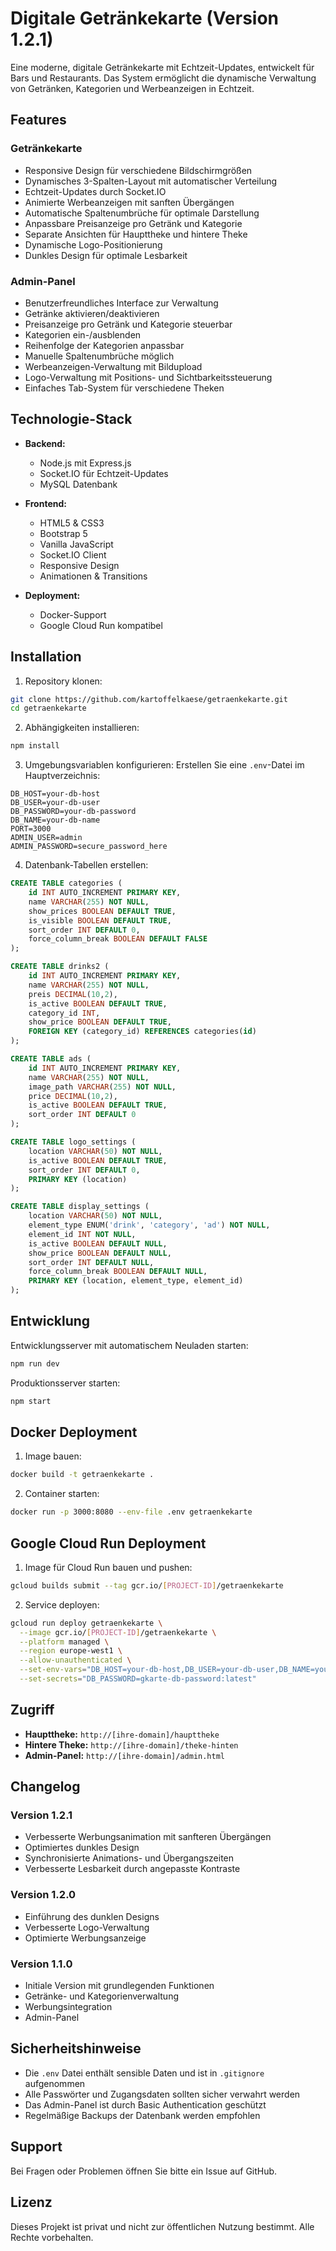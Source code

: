 # Digitale Getränkekarte (Version 1.2.1)

Eine moderne, digitale Getränkekarte mit Echtzeit-Updates, entwickelt für Bars und Restaurants. Das System ermöglicht die dynamische Verwaltung von Getränken, Kategorien und Werbeanzeigen in Echtzeit.

## Features

### Getränkekarte
- Responsive Design für verschiedene Bildschirmgrößen
- Dynamisches 3-Spalten-Layout mit automatischer Verteilung
- Echtzeit-Updates durch Socket.IO
- Animierte Werbeanzeigen mit sanften Übergängen
- Automatische Spaltenumbrüche für optimale Darstellung
- Anpassbare Preisanzeige pro Getränk und Kategorie
- Separate Ansichten für Haupttheke und hintere Theke
- Dynamische Logo-Positionierung
- Dunkles Design für optimale Lesbarkeit

### Admin-Panel
- Benutzerfreundliches Interface zur Verwaltung
- Getränke aktivieren/deaktivieren
- Preisanzeige pro Getränk und Kategorie steuerbar
- Kategorien ein-/ausblenden
- Reihenfolge der Kategorien anpassbar
- Manuelle Spaltenumbrüche möglich
- Werbeanzeigen-Verwaltung mit Bildupload
- Logo-Verwaltung mit Positions- und Sichtbarkeitssteuerung
- Einfaches Tab-System für verschiedene Theken

## Technologie-Stack

- **Backend:**
  - Node.js mit Express.js
  - Socket.IO für Echtzeit-Updates
  - MySQL Datenbank
  
- **Frontend:**
  - HTML5 & CSS3
  - Bootstrap 5
  - Vanilla JavaScript
  - Socket.IO Client
  - Responsive Design
  - Animationen & Transitions

- **Deployment:**
  - Docker-Support
  - Google Cloud Run kompatibel

## Installation

1. Repository klonen:
```bash
git clone https://github.com/kartoffelkaese/getraenkekarte.git
cd getraenkekarte
```

2. Abhängigkeiten installieren:
```bash
npm install
```

3. Umgebungsvariablen konfigurieren:
Erstellen Sie eine `.env`-Datei im Hauptverzeichnis:
```env
DB_HOST=your-db-host
DB_USER=your-db-user
DB_PASSWORD=your-db-password
DB_NAME=your-db-name
PORT=3000
ADMIN_USER=admin
ADMIN_PASSWORD=secure_password_here
```

4. Datenbank-Tabellen erstellen:
```sql
CREATE TABLE categories (
    id INT AUTO_INCREMENT PRIMARY KEY,
    name VARCHAR(255) NOT NULL,
    show_prices BOOLEAN DEFAULT TRUE,
    is_visible BOOLEAN DEFAULT TRUE,
    sort_order INT DEFAULT 0,
    force_column_break BOOLEAN DEFAULT FALSE
);

CREATE TABLE drinks2 (
    id INT AUTO_INCREMENT PRIMARY KEY,
    name VARCHAR(255) NOT NULL,
    preis DECIMAL(10,2),
    is_active BOOLEAN DEFAULT TRUE,
    category_id INT,
    show_price BOOLEAN DEFAULT TRUE,
    FOREIGN KEY (category_id) REFERENCES categories(id)
);

CREATE TABLE ads (
    id INT AUTO_INCREMENT PRIMARY KEY,
    name VARCHAR(255) NOT NULL,
    image_path VARCHAR(255) NOT NULL,
    price DECIMAL(10,2),
    is_active BOOLEAN DEFAULT TRUE,
    sort_order INT DEFAULT 0
);

CREATE TABLE logo_settings (
    location VARCHAR(50) NOT NULL,
    is_active BOOLEAN DEFAULT TRUE,
    sort_order INT DEFAULT 0,
    PRIMARY KEY (location)
);

CREATE TABLE display_settings (
    location VARCHAR(50) NOT NULL,
    element_type ENUM('drink', 'category', 'ad') NOT NULL,
    element_id INT NOT NULL,
    is_active BOOLEAN DEFAULT NULL,
    show_price BOOLEAN DEFAULT NULL,
    sort_order INT DEFAULT NULL,
    force_column_break BOOLEAN DEFAULT NULL,
    PRIMARY KEY (location, element_type, element_id)
);
```

## Entwicklung

Entwicklungsserver mit automatischem Neuladen starten:
```bash
npm run dev
```

Produktionsserver starten:
```bash
npm start
```

## Docker Deployment

1. Image bauen:
```bash
docker build -t getraenkekarte .
```

2. Container starten:
```bash
docker run -p 3000:8080 --env-file .env getraenkekarte
```

## Google Cloud Run Deployment

1. Image für Cloud Run bauen und pushen:
```bash
gcloud builds submit --tag gcr.io/[PROJECT-ID]/getraenkekarte
```

2. Service deployen:
```bash
gcloud run deploy getraenkekarte \
  --image gcr.io/[PROJECT-ID]/getraenkekarte \
  --platform managed \
  --region europe-west1 \
  --allow-unauthenticated \
  --set-env-vars="DB_HOST=your-db-host,DB_USER=your-db-user,DB_NAME=your-db-name" \
  --set-secrets="DB_PASSWORD=gkarte-db-password:latest"
```

## Zugriff

- **Haupttheke:** `http://[ihre-domain]/haupttheke`
- **Hintere Theke:** `http://[ihre-domain]/theke-hinten`
- **Admin-Panel:** `http://[ihre-domain]/admin.html`

## Changelog

### Version 1.2.1
- Verbesserte Werbungsanimation mit sanfteren Übergängen
- Optimiertes dunkles Design
- Synchronisierte Animations- und Übergangszeiten
- Verbesserte Lesbarkeit durch angepasste Kontraste

### Version 1.2.0
- Einführung des dunklen Designs
- Verbesserte Logo-Verwaltung
- Optimierte Werbungsanzeige

### Version 1.1.0
- Initiale Version mit grundlegenden Funktionen
- Getränke- und Kategorienverwaltung
- Werbungsintegration
- Admin-Panel

## Sicherheitshinweise

- Die `.env` Datei enthält sensible Daten und ist in `.gitignore` aufgenommen
- Alle Passwörter und Zugangsdaten sollten sicher verwahrt werden
- Das Admin-Panel ist durch Basic Authentication geschützt
- Regelmäßige Backups der Datenbank werden empfohlen

## Support

Bei Fragen oder Problemen öffnen Sie bitte ein Issue auf GitHub.

## Lizenz

Dieses Projekt ist privat und nicht zur öffentlichen Nutzung bestimmt. Alle Rechte vorbehalten. 